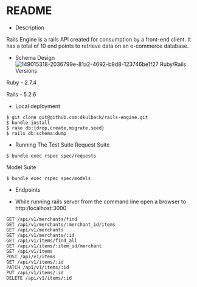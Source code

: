 # README
* Description

Rails Engine is a rails API created for consumption by a front-end client. It
has a total of 10 end points to retrieve data on an e-commerce database.

* Schema Design
![149015318-2036799e-81a2-4692-b9d8-123746be1f27](https://user-images.githubusercontent.com/83717116/153619125-610f421d-43dc-4ec0-b62c-4e1103ce8eb5.png)
Ruby/Rails Versions

 Ruby - 2.7.4

 Rails - 5.2.6


* Local deployment
```
$ git clone git@github.com:dkulback/rails-engine.git
$ bundle install
$ rake db:{drop,create,migrate,seed}
$ rails db:schema:dump
```
* Running The Test Suite
Request Suite
```
$ bundle exec rspec spec/requests
```
Model Suite
```
$ bundle exec rspec spec/models
```
* Endpoints
- While running rails server from the command line open a browser to
  http:/localhost:3000
```
GET /api/v1/merchants/find
GET /api/v1/merchants/:merchant_id/items
GET /api/v1/merchants
GET /api/v1/merchants/:id
GET /api/v1/items/find_all
GET /api/v1/items/:item_id/merchant
GET /api/v1/items
POST /api/v1/items
GET /api/v1/items/:id
PATCH /api/v1/items/:id
PUT /api/v1/items/:id
DELETE /api/v1/items/:id
```

